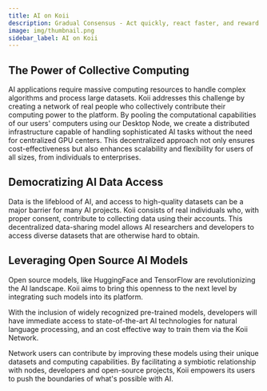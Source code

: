 ```yaml
---
title: AI on Koii
description: Gradual Consensus - Act quickly, react faster, and reward slowly.
image: img/thumbnail.png
sidebar_label: AI on Koii
---
```


## The Power of Collective Computing

AI applications require massive computing resources to handle complex algorithms and process large datasets. Koii addresses this challenge by creating a network of real people who collectively contribute their computing power to the platform. By pooling the computational capabilities of our users' computers using our Desktop Node, we create a distributed infrastructure capable of handling sophisticated AI tasks without the need for centralized GPU centers. This decentralized approach not only ensures cost-effectiveness but also enhances scalability and flexibility for users of all sizes, from individuals to enterprises.

## Democratizing AI Data Access

Data is the lifeblood of AI, and access to high-quality datasets can be a major barrier for many AI projects. Koii consists of real individuals who, with proper consent, contribute to collecting data using their accounts. This decentralized data-sharing model allows AI researchers and developers to access diverse datasets that are otherwise hard to obtain.

## Leveraging Open Source AI Models

Open source models, like HuggingFace and TensorFlow are revolutionizing the AI landscape. Koii aims to bring this openness to the next level by integrating such models into its platform.

With the inclusion of widely recognized pre-trained models, developers will have immediate access to state-of-the-art AI technologies for natural language processing, and an cost effective way to train them via the Koii Network.

Network users can contribute by improving these models using their unique datasets and computing capabilities. By facilitating a symbiotic relationship with nodes, developers and open-source projects, Koii empowers its users to push the boundaries of what's possible with AI.
